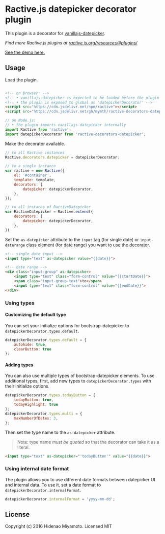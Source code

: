# Ractive.js datepicker decorator plugin

This plugin is a decorator for [vanillajs-datepicker](https://github.com/mymth/vanillajs-datepicker).

*Find more Ractive.js plugins at [ractive.js.org/resources/#plugins/](https://ractive.js.org/resources/#plugins/)*

[See the demo here.](https://raw.githack.com/mymth/ractive-decorators-datepicker/v0.4.0/index.html)

## Usage

Load the plugin.

```html

<!-- on Browser: -->
<!-- • vanillajs-datepicker is expected to be loaded before the plugin -->
<!-- • the plugin is exposed to global as 'datepickerDecorator' -->
<script src="https://cdn.jsdelivr.net/npm/ractive"></script>
<script src="https://cdn.jsdelivr.net/gh/mymth/ractive-decorators-datepicker@0.4.0/dist/ractive-decorators-datepicker.js"></script>
```
```js
// on Node.js:
// • the plugin imports vanillajs-datepicker internally
import Ractive from 'ractive';
import datepickerDecorator from 'ractive-decorators-datepicker';
```

Make the decorator available.

```js
// to all Ractive instances
Ractive.decorators.datepicker = datepickerDecorator;

// to a single instance
var ractive = new Ractive({
    el: '#container',
    template: template,
    decorators: {
        datepicker: datepickerDecorator,
    },
});

// to all instaces of RactiveDatepicker
var RactiveDatepicker = Ractive.extend({
    decorators: {
        datepicker: datepickerDecorator,
    },
})
```

Set the `as-datepicker` attribute to the `input` tag (for single date) or `input-daterange` class element (for date range) you want to use the decorator.

```html
<!-- single date input -->
<input type="text" as-datepicker value="{{date}}">

<!-- date range -->
<div class="input-group" as-datepicker>
    <input type="text" class="form-control" value="{{startDate}}">
    <span class="input-group-text">to</span>
    <input type="text" class="form-control" value="{{endDate}}">
</div>
```


### Using types

#### Customizing the default type

You can set your initialize options for bootstrap-datepicker to `datepickerDecorator.types.default`.

```js
datepickerDecorator.types.default = {
    autohide: true,
    clearButton: true
};
```

#### Adding types

You can also use multiple types of bootstrap-datepicker elements.
To use additional types, first, add new types to `datepickerDecorator.types` with their initialize options.

```js
datepickerDecorator.types.todayButton = {
    todayButton: true,
    todayHighlight: true
};
datepickerDecorator.types.multi = {
    maxNumberOfDates: 3,
};
```

Then set the type name to the `as-datepicker` attribute.
> Note: type name *must be quoted* so that the decorator can take it as a literal.

```html
<input type="text" as-datepicker="'todayButton'" value="{{date}}">
```

### Using internal date format

The plugin allows you to use different date formats between datepicker UI and internal data. To use it, set a date format to `datepickerDecorator.internalFormat`.

```js
datepickerDecorator.internalFormat = 'yyyy-mm-dd';
```

## License

Copyright (c) 2016 Hidenao Miyamoto. Licensed MIT
